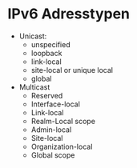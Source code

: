 # IPv6 Adresstypen

- Unicast:
  - unspecified
  - loopback
  - link-local
  - site-local or unique local
  - global
- Multicast
  - Reserved
  - Interface-local
  - Link-local
  - Realm-Local scope
  - Admin-local
  - Site-local
  - Organization-local
  - Global scope
